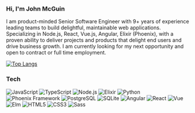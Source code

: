 ### Hi, I'm John McGuin

I am product-minded Senior Software Engineer with 9+ years of experience leading teams to build delightful, maintainable web applications. Specializing in Node.js, React, Vue.js, Angular, Elixir (Phoenix), with a proven ability to deliver projects and products that delight end users and drive business growth. I am currently looking for my next opportunity and open to contract or full time employment.

[![Top Langs](https://github-readme-stats.vercel.app/api/top-langs/?username=johnmcguin&hide=css&layout=compact&exclude_repo=exercism-challenges)](https://github.com/anuraghazra/github-readme-stats)

### Tech
<div class="badges-intro">

![JavaScript](https://img.shields.io/badge/-JavaScript-000000?style=flat&logo=javascript&logoColor=#F7DF1E)
![TypeScript](https://img.shields.io/badge/-TypeScript-000000?style=flat&logo=typescript&logoColor=#3178C6)
![Node.js](https://img.shields.io/badge/-Node.js-000000?style=flat&logo=nodedotjs&logoColor=#5FA04E)
![Elixir](https://img.shields.io/badge/-Elixir-000000?style=flat&logo=elixir&logoColor=#4B275F)
![Python](https://img.shields.io/badge/-Python-000000?style=flat&logo=python&logoColor=#3776AB)
![Phoenix Framework](https://img.shields.io/badge/-PhoenixFramework-000000?style=flat&logo=phoenixframework&logoColor=#FD4F00)
![PostgreSQL](https://img.shields.io/badge/-PostgreSQL-000000?style=flat&logo=postgresql&logoColor=#4169E1)
![SQLite](https://img.shields.io/badge/-SQLite-000000?style=flat&logo=sqlite&logoColor=#003B57)
![Angular](https://img.shields.io/badge/-Angular-000000?style=flat&logo=angular&logoColor=#DD0031)
![React](https://img.shields.io/badge/-React-000000?style=flat&logo=react&logoColor=#61DAFB)
![Vue](https://img.shields.io/badge/-Vue.js-000000?style=flat&logo=vuedotjs&logoColor=#F7DF1E)
![Elm](https://img.shields.io/badge/-Elm-000000?style=flat&logo=elm&logoColor=#1293D8)
![HTML5](https://img.shields.io/badge/-HTML5-000000?style=flat&logo=html5&logoColor=#E34F26)
![CSS3](https://img.shields.io/badge/-CSS3-000000?style=flat&logo=css3&logoColor=#1572B6)
![Sass](https://img.shields.io/badge/-Sass-000000?style=flat&logo=sass&logoColor=#CC6699)

</div>
